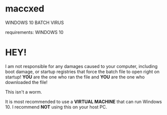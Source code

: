 # maccxed
WINDOWS 10 BATCH VIRUS


requirements: WINDOWS 10

# HEY!
I am not responsible for any damages caused to your computer, including boot damage, or startup registries that force the batch file to open right on startup!
**YOU** are the one who ran the file and **YOU** are the one who downloaded the file!

This isn't a worm.

It is most recommended to use a **VIRTUAL MACHINE** that can run Windows 10. I recommend **NOT** using this on your host PC.
